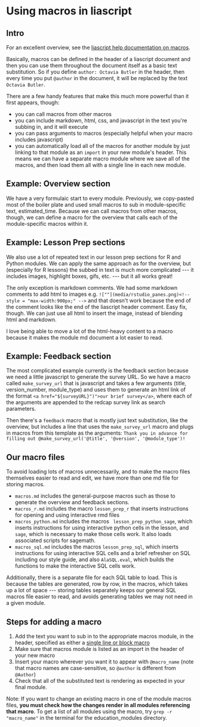 # Using macros in liascript

## Intro

For an excellent overview, see the [liascript help documentation on macros](https://liascript.github.io/course/?https://raw.githubusercontent.com/liaScript/docs/master/README.md).

Basically, macros can be defined in the header of a liascript document and then you can use them throughout the document itself as a basic text substitution. So if you define `author: Octavia Butler` in the header, then every time you put `@author` in the document, it will be replaced by the text `Octavia Butler`.

There are a few handy features that make this much more powerful than it first appears, though:

- you can call macros from other macros
- you can include markdown, html, css, and javascript in the text you're subbing in, and it will execute
- you can pass arguments to macros (especially helpful when your macro includes javascript)
- you can automatically load all of the macros for another module by just linking to that module as an `import` in your new module's header. This means we can have a separate macro module where we save all of the macros, and then load them all with a single line in each new module.

## Example: Overview section

We have a very formulaic start to every module. Previously, we copy-pasted most of the boiler plate and used small macros to sub in module-specific text, estimated_time. Because we can call macros from other macros, though, we can define a macro for the overview that calls each of the module-specific macros within it.

## Example: Lesson Prep sections

We also use a lot of repeated text in our lesson prep sections for R and Python modules. We can apply the same approach as for the overview, but (especially for R lessons) the subbed in text is much more complicated --- it includes images, highlight boxes, gifs, etc. --- but it all works great!

The only exception is markdown comments. We had some markdown comments to add html to images e.g. `![""](media/rstudio_panes.png)<!-- style = "max-width:900px;" -->` and that doesn't work because the end of the comment looks like the end of the liascript header comment. Easy fix, though. We can just use all html to insert the image, instead of blending html and markdown.

I love being able to move a lot of the html-heavy content to a macro because it makes the module md document a lot easier to read.

## Example: Feedback section

The most complicated example currently is the feedback section because we need a little javascript to generate the survey URL. So we have a macro called `make_survey_url` that is javascript and takes a few arguments (title, version_number, module_type) and uses them to generate an html link of the format `<a href="${surveyURL}")">our brief survey</a>`, where each of the arguments are appended to the redcap survey link as search parameters.

Then there's a `feedback` macro that is mostly just text substitution, like the overview, but includes a line that uses the `make_survey_url` macro and plugs in macros from this template as the arguments: `Thank you in advance for filling out @make_survey_url('@title', '@version', '@module_type')!`

## Our macro files

To avoid loading lots of macros unnecessarily, and to make the macro files themselves easier to read and edit, we have more than one md file for storing macros. 

- `macros.md` includes the general-purpose macros such as those to generate the overview and feedback sections.
- `macros_r.md` includes the macro `lesson_prep_r` that inserts instructions for opening and using interactive rmd files 
- `macros_python.md` includes the macros ` lesson_prep_python_sage`, which inserts instructions for using interactive python cells in the lesson, and `sage`, which is necessary to make those cells work. It also loads associated scripts for sagemath. 
- `macros_sql.md` includes the macros `lesson_prep_sql`, which inserts instructions for using interactive SQL cells and a brief refresher on SQL including our style guide, and also `AlaSQL.eval`, which builds the functions to make the interactive SQL cells work. 

Additionally, there is a separate file for each SQL table to load.  This is because the tables are generated, row by row, in the macros, which takes up a lot of space --- storing tables separately keeps our general SQL macros file easier to read, and avoids generating tables we may not need in a given module. 

## Steps for adding a macro

1. Add the text you want to sub in to the appropriate macros module, in the header, specified as either a [single line or block macro](https://liascript.github.io/course/?https://raw.githubusercontent.com/liaScript/docs/master/README.md#single-line)
2. Make sure that macros module is listed as an import in the header of your new macro
3. Insert your macro wherever you want it to appear with `@macro_name` (note that macro names are case-sensitive, so `@author` is different from `@Author`)
4. Check that all of the substituted text is rendering as expected in your final module. 

Note: If you want to change an existing macro in one of the module macros files, **you must check how the changes render in all modules referencing that macro**. To get a list of all modules using the macro, try `grep -r "macro_name"` in the terminal for the education_modules directory.   

